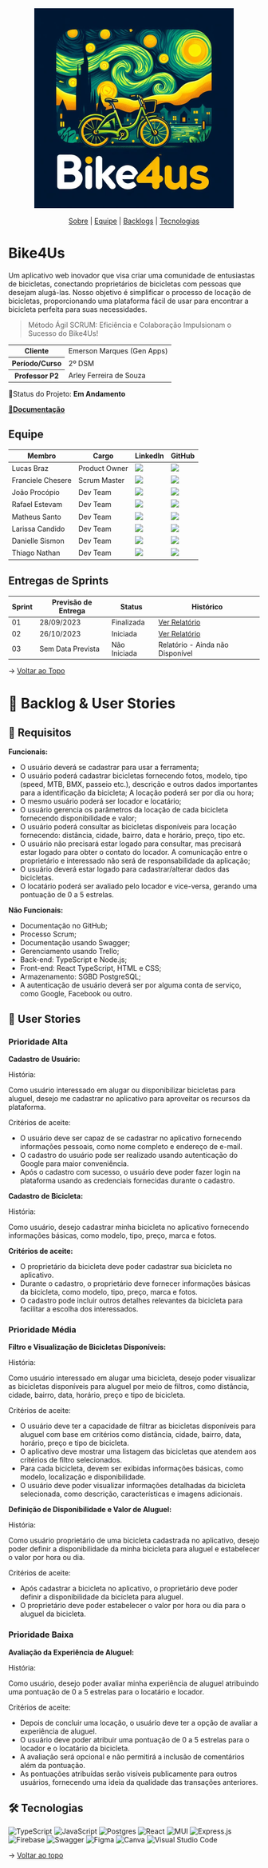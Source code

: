 <span id="topo">

<div align="center">
  <img src="./docs/assets/logo2.png" />
</div>

<p align="center">
  <a href="#sobre">Sobre</a> | <a href="#equipe">Equipe</a> | <a href="#backlogs">Backlogs</a>  | <a href="#tecnologias">Tecnologias</a>
</p>

<span id="sobre">

# Bike4Us

Um aplicativo web inovador que visa criar uma comunidade de entusiastas de bicicletas, conectando proprietários de bicicletas com pessoas que desejam alugá-las. Nosso objetivo é simplificar o processo de locação de bicicletas, proporcionando uma plataforma fácil de usar para encontrar a bicicleta perfeita para suas necessidades.

> Método Ágil SCRUM: Eficiência e Colaboração Impulsionam o Sucesso do Bike4Us!

<table>
  <tbody>
    <tr>
      <th>Cliente</th>
      <td>Emerson Marques (Gen Apps)</td>
    </tr>
    <tr>
      <th>Período/Curso</th>
      <td>2º DSM</td>
    </tr>
    <tr>
      <th>Professor P2</th>
      <td>Arley Ferreira de Souza</td>
    </tr>
  </tbody>
</table>

📌Status do Projeto: **Em Andamento**

<a href="">📌<strong>Documentação</strong></a>

<span id="equipe">

## Equipe

<table>
  <thead>
    <tr>
      <th>Membro</th>
      <th>Cargo</th>
      <th>LinkedIn</th>
      <th>GitHub</th>
    </tr>
  </thead>
  <tbody>
    <tr>
      <td>Lucas Braz</td>
      <td>Product Owner</td>
      <td>
        <a href="https://www.linkedin.com/in/lucas-braz-dias/">
          <img src="https://img.shields.io/badge/Linkedin-blue?style=flat-square&logo=Linkedin&logoColor=white" />
        </a>
      </td>
      <td>
        <a href="https://github.com/lucasbdias">
          <img src="https://img.shields.io/badge/GitHub-111217?style=flat-square&logo=github&logoColor=white" />
        </a>
      </td>
    </tr>
    <tr>
      <td>Franciele Chesere</td>
      <td>Scrum Master</td>
      <td>
        <a href="https://www.linkedin.com/in/franciele-m-chesere-605974274/">
          <img src="https://img.shields.io/badge/Linkedin-blue?style=flat-square&logo=Linkedin&logoColor=white" />
        </a>
      </td>
      <td>
        <a href="https://github.com/ChesereF">
          <img src="https://img.shields.io/badge/GitHub-111217?style=flat-square&logo=github&logoColor=white" />
        </a>
      </td>
    </tr>
    <tr>
      <td>João Procópio</td>
      <td>Dev Team</td>
      <td>
        <a href="https://www.linkedin.com/in/joao-procopio/">
          <img src="https://img.shields.io/badge/Linkedin-blue?style=flat-square&logo=Linkedin&logoColor=white" />
        </a>
      </td>
      <td>
        <a href="https://github.com/joaoprocopio/">
          <img src="https://img.shields.io/badge/GitHub-111217?style=flat-square&logo=github&logoColor=white" />
        </a>
      </td>
    </tr>
    <tr>
      <td>Rafael Estevam</td>
      <td>Dev Team</td>
      <td>
        <a href="https://www.linkedin.com/in/rafael-estevam-0b2654272/">
          <img src="https://img.shields.io/badge/Linkedin-blue?style=flat-square&logo=Linkedin&logoColor=white" />
        </a>
      </td>
      <td>
        <a href="https://github.com/rafaelres">
          <img src="https://img.shields.io/badge/GitHub-111217?style=flat-square&logo=github&logoColor=white" />
        </a>
      </td>
    </tr>
    <tr>
      <td>Matheus Santo</td>
      <td>Dev Team</td>
      <td>
        <a href="https://www.linkedin.com/in/matheus-sergio-faria-santo-76284433/">
          <img src="https://img.shields.io/badge/Linkedin-blue?style=flat-square&logo=Linkedin&logoColor=white" />
        </a>
      </td>
      <td>
        <a href="https://github.com/matheussanto2">
          <img src="https://img.shields.io/badge/GitHub-111217?style=flat-square&logo=github&logoColor=white" />
        </a>
      </td>
    </tr>
    <tr>
      <td>Larissa Candido</td>
      <td>Dev Team</td>
      <td>
        <!-- Não tem LinkedIn -->
        <a>
          <img src="https://img.shields.io/badge/Linkedin-blue?style=flat-square&logo=Linkedin&logoColor=white" />
        </a>
      </td>
      <td>
        <a href="https://github.com/larissaxyz">
          <img src="https://img.shields.io/badge/GitHub-111217?style=flat-square&logo=github&logoColor=white" />
        </a>
      </td>
    </tr>
    <tr>
      <td>Danielle Sismon</td>
      <td>Dev Team</td>
      <td>
        <a href="https://www.linkedin.com/in/danielle-sismon-%F0%9F%8F%B3%EF%B8%8F%E2%80%8D%F0%9F%8C%88-392b239b/">
          <img src="https://img.shields.io/badge/Linkedin-blue?style=flat-square&logo=Linkedin&logoColor=white" />
        </a>
      </td>
      <td>
        <a href="https://github.com/DanielleSismon">
          <img src="https://img.shields.io/badge/GitHub-111217?style=flat-square&logo=github&logoColor=white" />
        </a>
      </td>
    </tr>
    <tr>
      <td>Thiago Nathan</td>
      <td>Dev Team</td>
      <td>
        <a>
          <img src="https://img.shields.io/badge/Linkedin-blue?style=flat-square&logo=Linkedin&logoColor=white" />
        </a>
      </td>
      <td>
        <a href="https://github.com/Nathanthiago">
          <img src="https://img.shields.io/badge/GitHub-111217?style=flat-square&logo=github&logoColor=white" />
        </a>
      </td>
    </tr>
  </tbody>
</table>

## Entregas de Sprints

<table>
  <thead>
    <tr>
      <th>Sprint</th>
      <th>Previsão de Entrega</th>
      <th>Status</th>
      <th>Histórico</th>
    </tr>
  </thead>
  <tbody>
    <tr>
      <td>01</td>
      <td>28/09/2023</td>
      <td>Finalizada</td>
      <td>
        <a href="https://github.com/backdoorgroup/bike4us/blob/main/docs/sprints/SPRINT1.md">
          Ver Relatório
        </a>
      </td>
    </tr>
    <tr>
      <td>02</td>
      <td>26/10/2023</td>
      <td>Iniciada</td>
      <td>
        <a href="https://github.com/backdoorgroup/bike4us/blob/main/docs/sprints/SPRINT2.md">
          Ver Relatório
        </a>
      </td>
    </tr>
    <tr>
      <td>03</td>
      <td>Sem Data Prevista</td>
      <td>Não Iniciada</td>
      <td>
        <a>
          Relatório - Ainda não Disponível
        </a>
      </td>
    </tr>
  </tbody>
</table>

→ [Voltar ao Topo](#topo)

<span id="backlogs">

# 🎯 Backlog & User Stories

## 📌 Requisitos

<strong>Funcionais:</strong>

- O usuário deverá se cadastrar para usar a ferramenta;
- O usuário poderá cadastrar bicicletas fornecendo fotos, modelo, tipo (speed, MTB, BMX, passeio etc.), descrição e outros dados importantes para a identificação da bicicleta;
  A locação poderá ser por dia ou hora;
- O mesmo usuário poderá ser locador e locatário;
- O usuário gerencia os parâmetros da locação de cada bicicleta fornecendo disponibilidade
  e valor;
- O usuário poderá consultar as bicicletas disponíveis para locação fornecendo: distância, cidade, bairro, data e horário, preço, tipo etc.
- O usuário não precisará estar logado para consultar, mas precisará estar logado para obter o contato do locador. A comunicação entre o proprietário e interessado não será de responsabilidade da aplicação;
- O usuário deverá estar logado para cadastrar/alterar dados das bicicletas.
- O locatário poderá ser avaliado pelo locador e vice-versa, gerando uma pontuação de 0 a 5 estrelas.

<strong>Não Funcionais:</strong>

- Documentação no GitHub;
- Processo Scrum;
- Documentação usando Swagger;
- Gerenciamento usando Trello;
- Back-end: TypeScript e Node.js;
- Front-end: React TypeScript, HTML e CSS;
- Armazenamento: SGBD PostgreSQL;
- A autenticação de usuário deverá ser por alguma conta de serviço, como Google, Facebook
  ou outro.

## 📌 User Stories

### Prioridade Alta

**Cadastro de Usuário:**

História:

Como usuário interessado em alugar ou disponibilizar bicicletas para aluguel, desejo me cadastrar no aplicativo para aproveitar os recursos da plataforma.

Critérios de aceite:

- O usuário deve ser capaz de se cadastrar no aplicativo fornecendo informações pessoais, como nome completo e endereço de e-mail.
- O cadastro do usuário pode ser realizado usando autenticação do Google para maior conveniência.
- Após o cadastro com sucesso, o usuário deve poder fazer login na plataforma usando as credenciais fornecidas durante o cadastro.

**Cadastro de Bicicleta:**

História:

Como usuário, desejo cadastrar minha bicicleta no aplicativo fornecendo informações básicas, como modelo, tipo, preço, marca e fotos.

**Critérios de aceite:**

- O proprietário da bicicleta deve poder cadastrar sua bicicleta no aplicativo.
- Durante o cadastro, o proprietário deve fornecer informações básicas da bicicleta, como modelo, tipo, preço, marca e fotos.
- O cadastro pode incluir outros detalhes relevantes da bicicleta para facilitar a escolha dos interessados.

### Prioridade Média

**Filtro e Visualização de Bicicletas Disponíveis:**

História:

Como usuário interessado em alugar uma bicicleta, desejo poder visualizar as bicicletas disponíveis para aluguel por meio de filtros, como distância, cidade, bairro, data, horário, preço e tipo de bicicleta.

Critérios de aceite:

- O usuário deve ter a capacidade de filtrar as bicicletas disponíveis para aluguel com base em critérios como distância, cidade, bairro, data, horário, preço e tipo de bicicleta.
- O aplicativo deve mostrar uma listagem das bicicletas que atendem aos critérios de filtro selecionados.
- Para cada bicicleta, devem ser exibidas informações básicas, como modelo, localização e disponibilidade.
- O usuário deve poder visualizar informações detalhadas da bicicleta selecionada, como descrição, características e imagens adicionais.

**Definição de Disponibilidade e Valor de Aluguel:**

História:

Como usuário proprietário de uma bicicleta cadastrada no aplicativo, desejo poder definir a disponibilidade da minha bicicleta para aluguel e estabelecer o valor por hora ou dia.

Critérios de aceite:

- Após cadastrar a bicicleta no aplicativo, o proprietário deve poder definir a disponibilidade da bicicleta para aluguel.
- O proprietário deve poder estabelecer o valor por hora ou dia para o aluguel da bicicleta.

### Prioridade Baixa

**Avaliação da Experiência de Aluguel:**

História:

Como usuário, desejo poder avaliar minha experiência de aluguel atribuindo uma pontuação de 0 a 5 estrelas para o locatário e locador.

Critérios de aceite:

- Depois de concluir uma locação, o usuário deve ter a opção de avaliar a experiência de aluguel.
- O usuário deve poder atribuir uma pontuação de 0 a 5 estrelas para o locador e o locatário da bicicleta.
- A avaliação será opcional e não permitirá a inclusão de comentários além da pontuação.
- As pontuações atribuídas serão visíveis publicamente para outros usuários, fornecendo uma ideia da qualidade das transações anteriores.

<span id="tecnologias">

## 🛠️ Tecnologias

![TypeScript](https://img.shields.io/badge/typescript-%23007ACC.svg?style=for-the-badge&logo=typescript&logoColor=white)
![JavaScript](https://img.shields.io/badge/javascript-%23323330.svg?style=for-the-badge&logo=javascript&logoColor=%23F7DF1E)
![Postgres](https://img.shields.io/badge/postgres-%23316192.svg?style=for-the-badge&logo=postgresql&logoColor=white)
![React](https://img.shields.io/badge/react-%2320232a.svg?style=for-the-badge&logo=react&logoColor=%2361DAFB)
![MUI](https://img.shields.io/badge/MUI-%230081CB.svg?style=for-the-badge&logo=mui&logoColor=white)
![Express.js](https://img.shields.io/badge/express.js-%23404d59.svg?style=for-the-badge&logo=express&logoColor=%2361DAFB)
![Firebase](https://img.shields.io/badge/Firebase-039BE5?style=for-the-badge&logo=Firebase&logoColor=white)
![Swagger](https://img.shields.io/badge/-Swagger-%23Clojure?style=for-the-badge&logo=swagger&logoColor=white)
![Figma](https://img.shields.io/badge/figma-%23F24E1E.svg?style=for-the-badge&logo=figma&logoColor=white)
![Canva](https://img.shields.io/badge/Canva-%2300C4CC.svg?style=for-the-badge&logo=Canva&logoColor=white)
![Visual Studio Code](https://img.shields.io/badge/Visual%20Studio%20Code-0078d7.svg?style=for-the-badge&logo=visual-studio-code&logoColor=white)

→ [Voltar ao topo](#topo)
